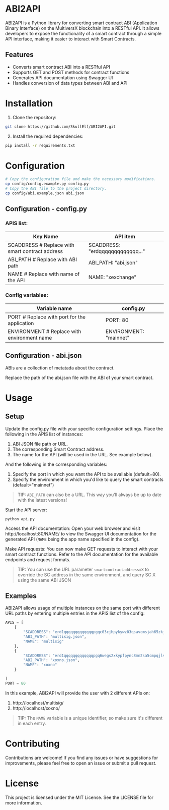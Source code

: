 # ABI2API

ABI2API is a Python library for converting smart contract ABI (Application Binary Interface) on the MultiversX blockchain into a RESTful API. It allows developers to expose the functionality of a smart contract through a simple API interface, making it easier to interact with Smart Contracts.

## Features

- Converts smart contract ABI into a RESTful API
- Supports GET and POST methods for contract functions
- Generates API documentation using Swagger UI
- Handles conversion of data types between ABI and API

# Installation

1. Clone the repository:

```bash
git clone https://github.com/SkullElf/ABI2API.git
```
2. Install the required dependencies:
```bash
pip install -r requirements.txt
```

# Configuration

```bash
# Copy the configuration file and make the necessary modifications.
cp config/config.example.py config.py
# Copy the ABI file to the project directory.
cp config/abi.example.json abi.json
```

## Configuration - config.py
### APIS list:
| Key Name                                           | API item                                  |
| -------------------------------------------------- | ----------------------------------------- |
| SCADDRESS # Replace with smart contract address    | SCADDRESS: "erdqqqqqqqqqqqqq..."          |
| ABI_PATH # Replace with ABI path                   | ABI_PATH: "abi.json"                      |
| NAME # Replace with name of the API                | NAME: "xexchange"                         |

### Config variables:
| Variable name                                      | config.py                                 |
| -------------------------------------------------- | ----------------------------------------- |
| PORT # Replace with port for the application       | PORT:  80                                 |
| ENVIRONMENT # Replace with environment name        | ENVIRONMENT:  "mainnet"                   |

## Configuration - abi.json
ABIs are a collection of metatada about the contract.

Replace the path of the abi.json file with the ABI of your smart contract.

# Usage
## Setup
Update the config.py file with your specific configuration settings.
Place the following in the APIS list of instances:
1. ABI JSON file path or URL.
2. The corresponding Smart Contract address.
3. The name for the API (will be used in the URL. See example below).

And the following in the corresponding variables:
1. Specify the port in which you want the API to be available (default=80).
2. Specify the environment in which you'd like to query the smart contracts (default="mainnet")

> TIP: `ABI_PATH` can also be a URL. This way you'll always be up to date with the latest versions!

Start the API server:

```
python api.py
```

Access the API documentation:
Open your web browser and visit http://localhost:80/NAME/ to view the Swagger UI documentation for the generated API (`NAME` being the app name specified in the config).

Make API requests:
You can now make GET requests to interact with your smart contract functions. Refer to the API documentation for the available endpoints and request formats.

> TIP: You can use the URL parameter `smartcontractaddress=X` to override the SC address in the same environment, and query SC X using the same ABI JSON

## Examples
ABI2API allows usage of multiple instances on the same port with different URL paths by entering multiple entries in the APIS list of the config:
```python
APIS = [
    {
        "SCADDRESS": "erd1qqqqqqqqqqqqqpgqc03cjhpykywz03qsavcmsjah65zkjhgxah0ssseq8a",
        "ABI_PATH": "multisig.json",
        "NAME": "multisig"
    },
    {
        "SCADDRESS": "erd1qqqqqqqqqqqqqpgq6wegs2xkypfpync8mn2sa5cmpqjlvrhwz5nqgepyg8",
        "ABI_PATH": "xoxno.json",
        "NAME": "xoxno"
    }

]
PORT = 80
```
In this example, ABI2API will provide the user with 2 different APIs on:
1. http://localhost/multisig/
2. http://localhost/xoxno/

> TIP: The `NAME` variable is a unique identifier, so make sure it's different in each entry.

# Contributing
Contributions are welcome! If you find any issues or have suggestions for improvements, please feel free to open an issue or submit a pull request.

# License
This project is licensed under the MIT License. See the LICENSE file for more information.
